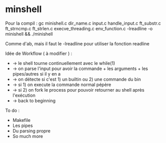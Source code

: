 # minshell

Pour la compil : gc minishell.c dir_name.c input.c handle_input.c ft_substr.c ft_strncmp.c ft_strlen.c execve_threading.c env_function.c -lreadline -o minishell && ./minishell

Comme d'ab, mais il faut le -lreadline pour utiliser la fonction readline

Idée de Workflow ( à modifier ) :

* -> le shell tourne continuellement avec le while(1)
* -> on parse l'input pour avoir la commande + les arguments + les pipes/autres si il y en a
* -> on détecte si c'est 1) un builtin ou 2) une commande du bin
* -> si 1) on execute la commande normal pépère
* -> si 2) on fork le process pour pouvoir retourner au shell après l'exécution
* -> back to beginning

To do :

* Makefile
* Les pipes
* Du parsing propre
* So much more
